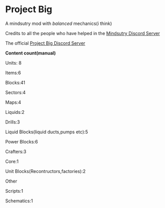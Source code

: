 # Project Big

A mindsutry mod with *balanced* mechanics(i think)

Credits to all the people who have helped in the [Mindsutry Discord Server](https://discord.gg/mindustry)

The official [Project Big Discord Server](https://discord.gg/6evUCpJXu2) 

**Content count(manual)**

  Units: 8

  Items:6
  
  Blocks:41

  Sectors:4

  Maps:4

  Liquids:2

  Drills:3

  Liquid Blocks(liquid ducts,pumps etc):5

  Power Blocks:6

  Crafters:3

  Core:1

  Unit Blocks(Recontructors,factories):2

  Other

  Scripts:1

  Schematics:1
